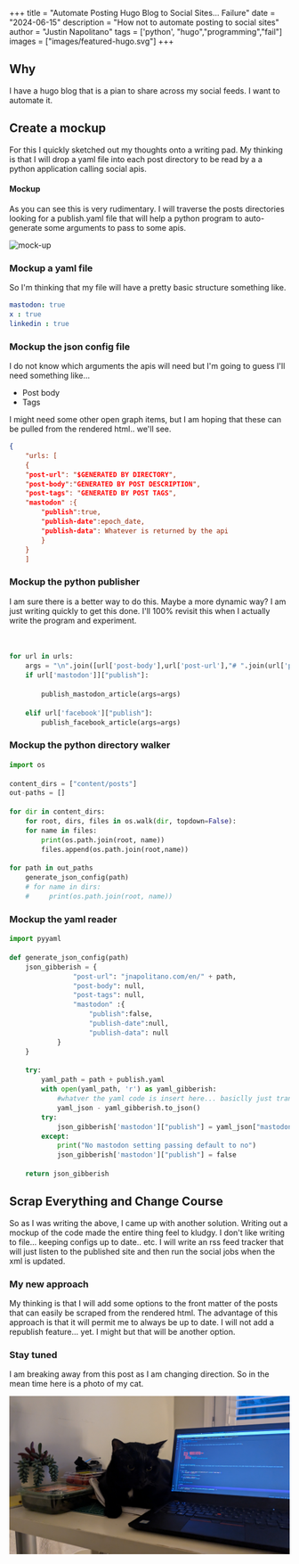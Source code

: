 +++
title =  "Automate Posting Hugo Blog to Social Sites... Failure"
date = "2024-06-15"
description = "How not to automate posting to social sites"
author = "Justin Napolitano"
tags = ['python', "hugo","programming","fail"]
images = ["images/featured-hugo.svg"]
+++


## Why

I have a hugo blog that is a pian to share across my social feeds. I want to automate it.  


## Create a mockup

For this I quickly sketched out my thoughts onto a writing pad.  My thinking is that I will drop a yaml file into each post directory to be read by a a python application calling social apis. 


#### Mockup

As you can see this is very rudimentary. I will traverse the posts directories looking for a publish.yaml file that will help a python program to auto-generate some arguments to pass to some apis. 


![mock-up](./images/auto-post-sketch.jpg)



### Mockup a yaml file

So I'm thinking that my file will have a pretty basic structure something like. 

```yaml
mastodon: true
x : true
linkedin : true
```


### Mockup the json config file

I do not know which arguments the apis will need but I'm going to guess I'll need something like... 

* Post body
* Tags

I might need some other open graph items, but I am hoping that these can be pulled from the rendered html.. we'll see. 


```json
{
    "urls: [
    {
    "post-url": "$GENERATED BY DIRECTORY",
    "post-body":"GENERATED BY POST DESCRIPTION",
    "post-tags": "GENERATED BY POST TAGS",
    "mastodon" :{
        "publish":true,
        "publish-date":epoch_date,
        "publish-data": Whatever is returned by the api
        }
    }
    ]
```

### Mockup the python publisher

I am sure there is a better way to do this. Maybe a more dynamic way? I am just writing quickly to get this done. I'll 100% revisit this when I actually write the program and experiment.  

```python


for url in urls:
    args = "\n".join([url['post-body'],url['post-url'],"# ".join(url['post-tags'])])
    if url['mastodon']]["publish"]:
        
        publish_mastodon_article(args=args)

    elif url['facebook']["publish"]:
        publish_facebook_article(args=args)

```

### Mockup the python directory walker

```python
import os

content_dirs = ["content/posts"]
out-paths = []

for dir in content_dirs:
    for root, dirs, files in os.walk(dir, topdown=False):
    for name in files:
        print(os.path.join(root, name))
        files.append(os.path.join(root,name))

for path in out_paths
    generate_json_config(path)
    # for name in dirs:
    #     print(os.path.join(root, name))
```


### Mockup the yaml reader

```python 
import pyyaml

def generate_json_config(path)
    json_gibberish = {
                "post-url": "jnapolitano.com/en/" + path,
                "post-body": null,
                "post-tags": null,
                "mastodon" :{
                    "publish":false,
                    "publish-date":null,
                    "publish-data": null
            }
    }

    try:
        yaml_path = path + publish.yaml
        with open(yaml_path, 'r') as yaml_gibberish:
            #whatver the yaml code is insert here... basiclly just translate it over to json and return
            yaml_json - yaml_gibberish.to_json()
        try:
            json_gibberish['mastodon']["publish"] = yaml_json["mastodon"]
        except:
            print("No mastodon setting passing default to no")
            json_gibberish['mastodon']["publish"] = false
    
    return json_gibberish
```

## Scrap Everything and Change Course

So as I was writing the above, I came up with another solution. Writing out a mockup of the code made the entire thing feel to kludgy. I don't like writing to file... keeping configs up to date.. etc.  I will write an rss feed tracker that will just listen to the published site and then run the social jobs when the xml is updated.  



### My new approach

My thinking is that I will add some options to the front matter of the posts that can easily be scraped from the rendered html.  The advantage of this approach is that it will permit me to always be up to date.  I will not add a republish feature... yet. I might but that will be another option.

### Stay tuned

I am breaking away from this post as I am changing direction. So in the mean time here is a photo of my cat.

!['caesar](/images/featured-caesar.jpg)
